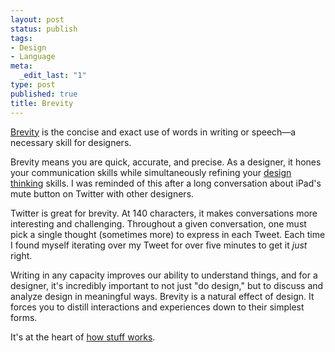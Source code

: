 ```yaml
--- 
layout: post
status: publish
tags: 
- Design
- Language
meta: 
  _edit_last: "1"
type: post
published: true
title: Brevity
---
```

<p><a href="http://en.wiktionary.org/wiki/brevity">Brevity</a> is the concise and exact use of words in writing or speech&mdash;a necessary skill for designers.</p>

<p>Brevity means you are quick, accurate, and precise. As a designer, it hones your communication skills while simultaneously refining your <a href="http://en.wikipedia.org/wiki/Design_thinking">design thinking</a> skills. I was reminded of this after a long conversation about iPad's mute button on Twitter with other designers.</p>

<p>Twitter is great for brevity. At 140 characters, it makes conversations more interesting and challenging. Throughout a given conversation, one must pick a single thought (sometimes more) to express in each Tweet. Each time I found myself iterating over my Tweet for over five minutes to get it <em>just</em> right.</p>

<p>Writing in any capacity improves our ability to understand things, and for a designer, it's incredibly important to not just "do design," but to discuss and analyze design in meaningful ways. Brevity is a natural effect of design. It forces you to distill interactions and experiences down to their simplest forms.</p>

<p>It's at the heart of <a href="http://query.nytimes.com/gst/fullpage.html?res=9C02E7D8113BF933A05752C1A9659C8B63#h4">how stuff works</a>.</p>

